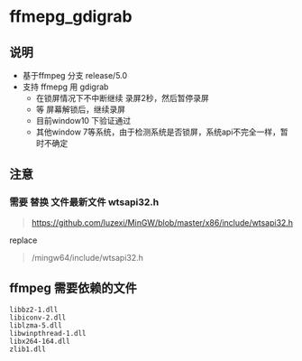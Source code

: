 # ffmepg_gdigrab

## 说明
  * 基于ffmpeg 分支 release/5.0
  * 支持 ffmepg 用 gdigrab 
    * 在锁屏情况下不中断继续 录屏2秒，然后暂停录屏
    * 等 屏幕解锁后，继续录屏
    * 目前window10 下验证通过
    * 其他window 7等系统，由于检测系统是否锁屏，系统api不完全一样，暂时不确定

## 注意

### 需要 替换 文件最新文件 wtsapi32.h 

> <https://github.com/luzexi/MinGW/blob/master/x86/include/wtsapi32.h>

replace  

> /mingw64/include/wtsapi32.h


## ffmpeg 需要依赖的文件

```
libbz2-1.dll       
libiconv-2.dll     
liblzma-5.dll      
libwinpthread-1.dll
libx264-164.dll    
zlib1.dll
```
          
